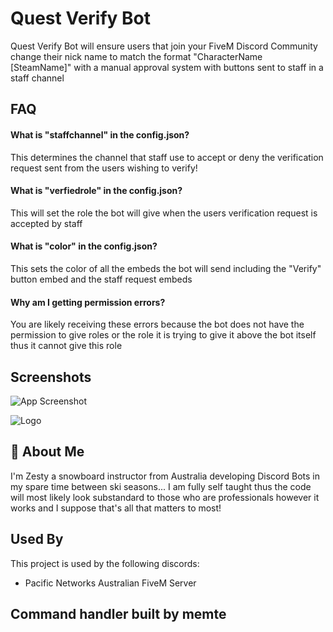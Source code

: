 
# Quest Verify Bot

Quest Verify Bot will ensure users that join your FiveM Discord Community change their nick name to match the format "CharacterName [SteamName]" with a manual approval system with buttons sent to staff in a staff channel




## FAQ

#### What is "staffchannel" in the config.json?

This determines the channel that staff use to accept or deny the verification request sent from the users wishing to verify!

#### What is "verfiedrole" in the config.json?

This will set the role the bot will give when the users verification request is accepted by staff

#### What is "color" in the config.json?

This sets the color of all the embeds the bot will send including the "Verify" button embed and the staff request embeds

#### Why am I getting permission errors?

You are likely receiving these errors because the bot does not have the permission to give roles or the role it is trying to give it above the bot itself thus it cannot give this role






## Screenshots

![App Screenshot](https://cdn.discordapp.com/attachments/712226602674552852/1074243229505048636/Untitled-2.png)




![Logo](https://cdn.discordapp.com/attachments/712226602674552852/1074243372786667620/QuestRoundNEW_Border.png)


## 🚀 About Me
I'm Zesty a snowboard instructor from Australia developing Discord Bots in my spare time between ski seasons... I am fully self taught thus the code will most likely look substandard to those who are professionals however it works and I suppose that's all that matters to most!


## Used By

This project is used by the following discords:

- Pacific Networks Australian FiveM Server


## Command handler built by memte
